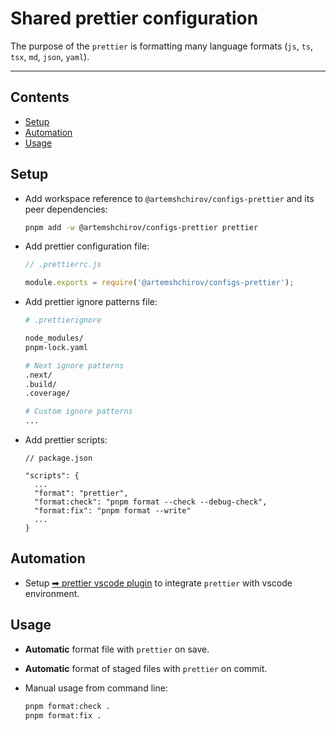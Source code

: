 # Shared prettier configuration

The purpose of the `prettier` is formatting many language formats (`js`, `ts`, `tsx`, `md`, `json`, `yaml`).

---

## Contents

- [Setup](#setup)
- [Automation](#automation)
- [Usage](#usage)

## Setup

- Add workspace reference to `@artemshchirov/configs-prettier` and its peer dependencies:

  ```sh
  pnpm add -w @artemshchirov/configs-prettier prettier
  ```

- Add prettier configuration file:

  ```js
  // .prettierrc.js

  module.exports = require('@artemshchirov/configs-prettier');
  ```

- Add prettier ignore patterns file:

  ```sh
  # .prettierignore

  node_modules/
  pnpm-lock.yaml

  # Next ignore patterns
  .next/
  .build/
  .coverage/

  # Custom ignore patterns
  ...
  ```

- Add prettier scripts:

  ```jsonc
  // package.json

  "scripts": {
    ...
    "format": "prettier",
    "format:check": "pnpm format --check --debug-check",
    "format:fix": "pnpm format --write"
    ...
  }
  ```

## Automation

- Setup [➡ prettier vscode plugin](../../docs/plugins/vscode-prettier.md) to integrate `prettier` with vscode environment.

## Usage

- **Automatic** format file with `prettier` on save.
- **Automatic** format of staged files with `prettier` on commit.
- Manual usage from command line:

  ```sh
  pnpm format:check .
  pnpm format:fix .
  ```
